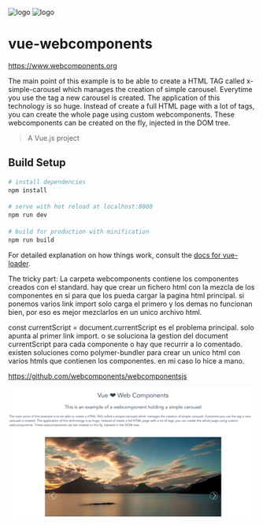 ![logo](https://vuejs.org/images/icons/android-icon-192x192.png)
![logo](https://blog.gft.com/es/wp-content/uploads/sites/3/2017/03/logo-192x192.png)


# vue-webcomponents
https://www.webcomponents.org

The main point of this example is to be able to create a HTML TAG called x-simple-carousel which manages the creation of simple carousel. Everytime you use the tag a new carousel is created. The application of this technology is so huge. Instead of create a full HTML page with a lot of tags, you can create the whole page using custom webcomponents. These webcomponents can be created on the fly, injected in the DOM tree.
> A Vue.js project

## Build Setup

``` bash
# install dependencies
npm install

# serve with hot reload at localhost:8080
npm run dev

# build for production with minification
npm run build
```

For detailed explanation on how things work, consult the [docs for vue-loader](http://vuejs.github.io/vue-loader).

The tricky part:
La carpeta webcomponents contiene los componentes creados con el standard.
hay que crear un fichero html con la mezcla de los componentes en si para que los pueda cargar la pagina html principal.
si ponemos varios link import solo carga el primero y los demas no funcionan bien,
por eso es mejor mezclarlos en un unico archivo html.

  const currentScript = document.currentScript
es el problema principal. solo apunta al primer link import.
o se soluciona la gestion del document currentScript para cada componente o hay que recurrir a lo comentado.
existen soluciones como polymer-bundler para crear un unico html con varios htmls que contienen los componentes.
en mi caso lo hice a mano.

https://github.com/webcomponents/webcomponentsjs

![preview](https://raw.githubusercontent.com/amartinm7/vue-webcomponents/master/screetshot-preview.png)

